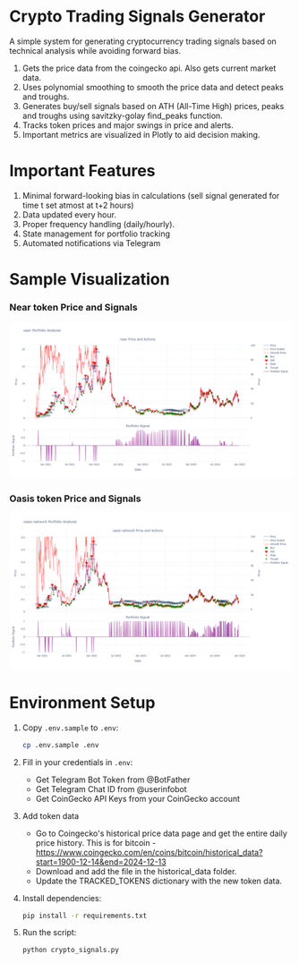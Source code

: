 # Crypto Trading Signals Generator

A simple system for generating cryptocurrency trading signals based on technical analysis while avoiding forward bias.

1. Gets the price data from the coingecko api. Also gets current market data.
2. Uses polynomial smoothing to smooth the price data and detect peaks and troughs.
4. Generates buy/sell signals based on ATH (All-Time High) prices, peaks and troughs using savitzky-golay find_peaks function.
5. Tracks token prices and major swings in price and alerts.
6. Important metrics are visualized in Plotly to aid decision making.

# Important Features

1. Minimal forward-looking bias in calculations (sell signal generated for time t set atmost at t+2 hours)
2. Data updated every hour.
3. Proper frequency handling (daily/hourly).
4. State management for portfolio tracking
5. Automated notifications via Telegram

# Sample Visualization

### Near token Price and Signals

![Near Price and Signals](./sample_images/near_token_sample.png)

### Oasis token Price and Signals

![Oasis Price and Signals](sample_images/oasis_token_sample.png)

# Environment Setup

1. Copy `.env.sample` to `.env`:
   ```bash
   cp .env.sample .env
   ```

2. Fill in your credentials in `.env`:
   - Get Telegram Bot Token from @BotFather
   - Get Telegram Chat ID from @userinfobot
   - Get CoinGecko API Keys from your CoinGecko account

3. Add token data
   - Go to Coingecko's historical price data page and get the entire daily price history. This is for bitcoin - https://www.coingecko.com/en/coins/bitcoin/historical_data?start=1900-12-14&end=2024-12-13
   - Download and add the file in the historical_data folder.
   - Update the TRACKED_TOKENS dictionary with the new token data.

3. Install dependencies:
   ```bash
   pip install -r requirements.txt
   ```

4. Run the script:
   ```bash
   python crypto_signals.py
   ```

